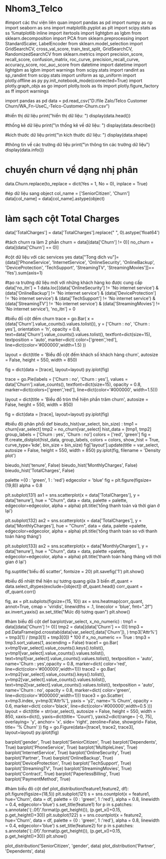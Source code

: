 # Nhom3_Telco

#import các thư viện liên quan
import pandas as pd
import numpy as np
import seaborn as sns
import matplotlib.pyplot as plt
import scipy.stats as ss
%matplotlib inline
import itertools
import lightgbm as lgbm
from sklearn.decomposition import PCA
from sklearn.preprocessing import StandardScaler, LabelEncoder
from sklearn.model_selection import GridSearchCV, cross_val_score, train_test_split, GridSearchCV, RandomizedSearchCV
from sklearn.metrics import precision_score, recall_score, confusion_matrix,  roc_curve, precision_recall_curve, accuracy_score, roc_auc_score
from datetime import datetime
import lightgbm as lgbm
import warnings
from scipy.stats import randint as sp_randint
from scipy.stats import uniform as sp_uniform
import plotly.offline as py
py.init_notebook_mode(connected=True)
import plotly.graph_objs as go
import plotly.tools as tls
import plotly.figure_factory as ff
import warnings

import pandas as pd
data = pd.read_csv("D:/file Zalo/Telco Customer Churn/WA_Fn-UseC_-Telco-Customer-Churn.csv")


#hiển thị dữ liệu
print("hiển thị dữ liệu: ")
display(data.head())

#thống kê dữ liệu
print("\n thống kê về dữ liệu: ")
display(data.describe())

#kích thước dữ liệu
print("\n kích thước dữ liệu: ")
display(data.shape)


#thông tin về các trường dữ liệu
print("\n thông tin các trường dữ liệu")
display(data.info())

# chuyển churn về dạng nhị phân
data.Churn.replace(to_replace = dict(Yes = 1, No = 0), inplace = True)

#ép dữ liệu sang object
col_name = ['SeniorCitizen', 'Churn']
data[col_name] = data[col_name].astype(object)

# làm sạch cột Total Charges 
data['TotalCharges'] = data['TotalCharges'].replace(" ", 0).astype('float64')

#tách churn ra làm 2 phần
churn = data[(data['Churn'] != 0)]
no_churn = data[(data['Churn'] == 0)]

#cột dữ liệu với các services yes
data["Tong dich vu"]= (data[['PhoneService', 'InternetService', 'OnlineSecurity', 'OnlineBackup', 'DeviceProtection', 'TechSupport', 'StreamingTV', 'StreamingMovies']]== 'Yes').sum(axis=1)

#tạo ra trường dữ liệu mới với những khách hàng ko được cung cấp
data['no_itn'] = 1
data.loc[(data['OnlineSecurity'] != 'No internet service') & 
         (data['OnlineBackup'] != 'No internet service') & 
         (data['DeviceProtection'] != 'No internet service') & 
         (data['TechSupport'] != 'No internet service') & 
         (data['StreamingTV'] != 'No internet service') & 
         (data['StreamingMovies'] != 'No internet service'), 'no_itn'] = 0


#biểu đồ cột đếm churn
trace = go.Bar(
        x = (data['Churn'].value_counts().values.tolist()), 
        y = ['Churn : no', 'Churn : yes'], 
        orientation = 'h', opacity = 0.8, 
        text=data['Churn'].value_counts().values.tolist(), 
        textfont=dict(size=15),
        textposition = 'auto',
        marker=dict(
        color=['green','red'],
        line=dict(color='#000000',width=1.5)
        ))

layout = dict(title =  'Biểu đồ cột đếm khách số khách hàng churn',
                        autosize = False,
                        height  = 550,
                        width   = 850)
                    
fig = dict(data = [trace], layout=layout)
py.iplot(fig)



trace = go.Pie(labels = ['Churn : no', 'Churn : yes'], values = data['Churn'].value_counts(), 
               textfont=dict(size=15), opacity = 0.8,
               marker=dict(colors=['green','red'], 
                           line=dict(color='#000000', width=1.5)))


layout = dict(title =  'Biểu đồ tròn thể hiện phần trăm churn',
                        autosize = False,
                        height  = 550,
                        width   = 850)
           
fig = dict(data = [trace], layout=layout)
py.iplot(fig)

#biểu đô phân phối 
def bieudo_hist(var_select, bin_size) : 
    tmp1 = churn[var_select]
    tmp2 = no_churn[var_select]
    hist_data = [tmp1, tmp2]
    group_labels = ['Churn : yes', 'Churn : no']
    colors = ['red', 'green']
    fig = ff.create_distplot(hist_data, group_labels, colors = colors, show_hist = True, curve_type='kde', bin_size = bin_size)
    fig['layout'].update(title = var_select, autosize = False,
                        height  = 550,
                        width   = 850)
    py.iplot(fig, filename = 'Density plot')

bieudo_hist('tenure', False)
bieudo_hist('MonthlyCharges', False)
bieudo_hist('TotalCharges', False)

palette ={0 : 'green', 1 : 'red'}
edgecolor = 'blue'
fig = plt.figure(figsize=(19,8))
alpha = 0.8

plt.subplot(131)
ax1 = sns.scatterplot(x = data['TotalCharges'], y = data['tenure'], hue = "Churn",
                    data = data, palette = palette, edgecolor=edgecolor, alpha = alpha)
plt.title('tổng thanh toán và thời gian ở lại')

plt.subplot(132)
ax2 = sns.scatterplot(x = data['TotalCharges'], y = data['MonthlyCharges'], hue = "Churn",
                    data = data, palette =palette, edgecolor=edgecolor, alpha = alpha)
plt.title('tổng thanh toán so với thanh toán hàng tháng')

plt.subplot(133)
ax2 = sns.scatterplot(x = data['MonthlyCharges'], y = data['tenure'], hue = "Churn",
                    data = data, palette =palette, edgecolor=edgecolor, alpha = alpha)
plt.title('thanh toán hàng tháng với thời gian ở lại')

fig.suptitle('biểu đồ scatter', fontsize = 20)
plt.savefig('1')
plt.show()

#biểu đồ nhiệt thể hiện sự tương quang giữa 3 biến
df_quant = data.select_dtypes(exclude=[object])
df_quant.head()
corr_quant = df_quant.corr()

fig, ax = plt.subplots(figsize=(15, 10))
ax = sns.heatmap(corr_quant, annot=True, cmap = 'viridis', linewidths = .1, linecolor = 'blue', fmt=".2f")
ax.invert_yaxis()
ax.set_title("Mức độ tương quan")
plt.show()

#hàm biểu đồ cột
def barplot(var_select, x_no_numeric) :
    tmp1 = data[(data['Churn'] != 0)]
    tmp2 = data[(data['Churn'] == 0)]
    tmp3 = pd.DataFrame(pd.crosstab(data[var_select],data['Churn']), )
    tmp3['Attr%'] = tmp3[1] / (tmp3[1] + tmp3[0]) * 100
    if x_no_numeric == True  : 
        tmp3 = tmp3.sort_values(1, ascending = False)
    trace1 = go.Bar(
        x=tmp1[var_select].value_counts().keys().tolist(),
        y=tmp1[var_select].value_counts().values.tolist(),
        text=tmp1[var_select].value_counts().values.tolist(),
        textposition = 'auto',
        name='Churn : yes',opacity = 0.8, marker=dict(
        color='red',
        line=dict(color='#000000',width=1)))
    trace2 = go.Bar(
        x=tmp2[var_select].value_counts().keys().tolist(),
        y=tmp2[var_select].value_counts().values.tolist(),
        text=tmp2[var_select].value_counts().values.tolist(),
        textposition = 'auto',
        name='Churn : no', opacity = 0.8, marker=dict(
        color='green',
        line=dict(color='#000000',width=1)))
    trace3 =  go.Scatter(   
        x=tmp3.index,
        y=tmp3['Attr%'],
        yaxis = 'y2',
        name='% Churn', opacity = 0.6, marker=dict(
        color='black',
        line=dict(color='#000000',width=0.5
        )))
    layout = dict(title =  str(var_select),  autosize = False,
                        height  = 550,
                        width   = 850,
              xaxis=dict(), 
              yaxis=dict(title= 'Count'), 
              yaxis2=dict(range= [-0, 75], 
                          overlaying= 'y', 
                          anchor= 'x', 
                          side= 'right',
                          zeroline=False,
                          showgrid= False, 
                          title= '% Churn'
                         ))
    fig = go.Figure(data=[trace1, trace2, trace3], layout=layout)
    py.iplot(fig)

barplot('gender', True)
barplot('SeniorCitizen', True)
barplot('Dependents', True)
barplot('PhoneService', True)
barplot('MultipleLines', True)
barplot('InternetService', True)
barplot('OnlineSecurity', True)
barplot('Partner', True)
barplot('OnlineBackup', True)
barplot('DeviceProtection', True)
barplot('TechSupport', True)
barplot('StreamingTV', True)
barplot('StreamingMovies', True)
barplot('Contract', True)
barplot('PaperlessBilling', True)
barplot('PaymentMethod', True)



#hàm biểu đô cột
def plot_distribution(feature1,feature2, df): 
    plt.figure(figsize=(18,5))
    plt.subplot(121)
    s = sns.countplot(x = feature1, hue='Churn', data = df, 
                      palette = {0 : 'green', 1 :'red'}, alpha = 0.8, 
                      linewidth = 0.4, edgecolor='blue') 
    s.set_title(feature1)
    for p in s.patches:
        s.annotate('{:.0f}'.format(p.get_height()), (p.get_x()+0.15, p.get_height()+30))
    plt.subplot(122)
    s = sns.countplot(x = feature2, hue='Churn', data = df, 
                      palette = {0 : 'green', 1 :'red'}, alpha = 0.8, 
                      linewidth = 0.4, edgecolor='blue') 
    s.set_title(feature2)
    for p in s.patches:
        s.annotate('{:.0f}'.format(p.get_height()), (p.get_x()+0.15, p.get_height()+30))
    plt.show()

plot_distribution('SeniorCitizen', 'gender', data)
plot_distribution('Partner', 'Dependents', data)
